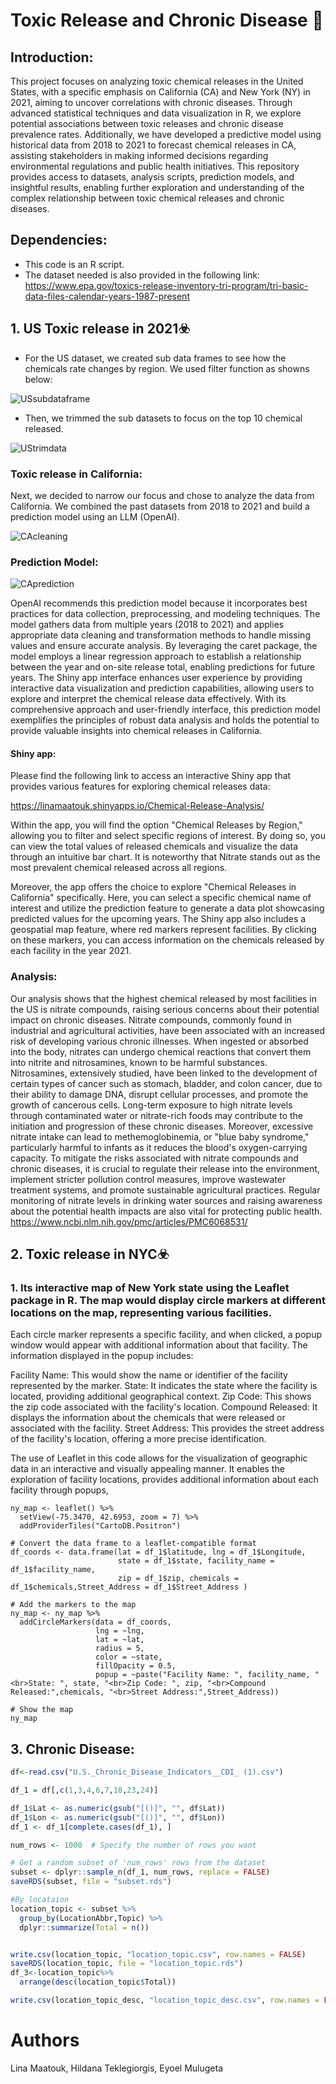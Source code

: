 # Toxic Release and Chronic Disease 🔬

## Introduction: 

This project focuses on analyzing toxic chemical releases in the United States, with a specific emphasis on California (CA) and New York (NY) in 2021, aiming to uncover correlations with chronic diseases. Through advanced statistical techniques and data visualization in R, we explore potential associations between toxic releases and chronic disease prevalence rates. Additionally, we have developed a predictive model using historical data from 2018 to 2021 to forecast chemical releases in CA, assisting stakeholders in making informed decisions regarding environmental regulations and public health initiatives. This repository provides access to datasets, analysis scripts, prediction models, and insightful results, enabling further exploration and understanding of the complex relationship between toxic chemical releases and chronic diseases.


## Dependencies: 
* This code is an R script.
* The dataset needed is also provided in the following link: https://www.epa.gov/toxics-release-inventory-tri-program/tri-basic-data-files-calendar-years-1987-present

## 1. US Toxic release in 2021:biohazard:

- For the US dataset, we created sub data frames to see how the chemicals rate changes by region. We used filter function as showns below:

![USsubdataframe](https://github.com/Lina-Maatouk/Data-332-Final-Project/assets/118494394/837b69f1-47a5-45ee-a27d-550dc96a12dc)

- Then, we trimmed the sub datasets to focus on the top 10 chemical released.

![UStrimdata](https://github.com/Lina-Maatouk/Data-332-Final-Project/assets/118494394/12526667-2d31-494c-b325-37ab5c1e548d)


### Toxic release in California: 

Next, we decided to narrow our focus and chose to analyze the data from California. We combined the past datasets from 2018 to 2021 and build a prediction model using an LLM (OpenAI). 

![CAcleaning](https://github.com/Lina-Maatouk/Data-332-Final-Project/assets/118494394/2bea709b-65cd-4927-81b2-0dcef3781b4e)

### Prediction Model:

![CAprediction](https://github.com/Lina-Maatouk/Data-332-Final-Project/assets/118494394/83190e62-2875-4e44-935e-5c071d992a73)

OpenAI recommends this prediction model because it incorporates best practices for data collection, preprocessing, and modeling techniques. The model gathers data from multiple years (2018 to 2021) and applies appropriate data cleaning and transformation methods to handle missing values and ensure accurate analysis. By leveraging the caret package, the model employs a linear regression approach to establish a relationship between the year and on-site release total, enabling predictions for future years. The Shiny app interface enhances user experience by providing interactive data visualization and prediction capabilities, allowing users to explore and interpret the chemical release data effectively. With its comprehensive approach and user-friendly interface, this prediction model exemplifies the principles of robust data analysis and holds the potential to provide valuable insights into chemical releases in California.


#### Shiny app:

Please find the following link to access an interactive Shiny app that provides various features for exploring chemical releases data:

https://linamaatouk.shinyapps.io/Chemical-Release-Analysis/

Within the app, you will find the option "Chemical Releases by Region," allowing you to filter and select specific regions of interest. By doing so, you can view the total values of released chemicals and visualize the data through an intuitive bar chart. It is noteworthy that Nitrate stands out as the most prevalent chemical released across all regions.

Moreover, the app offers the choice to explore "Chemical Releases in California" specifically. Here, you can select a specific chemical name of interest and utilize the prediction feature to generate a data plot showcasing predicted values for the upcoming years.
The Shiny app also includes a geospatial map feature, where red markers represent facilities. By clicking on these markers, you can access information on the chemicals released by each facility in the year 2021.

### Analysis: 

Our analysis shows that the highest chemical released by most facilities in the US is nitrate compounds, raising serious concerns about their potential impact on chronic diseases. Nitrate compounds, commonly found in industrial and agricultural activities, have been associated with an increased risk of developing various chronic illnesses. When ingested or absorbed into the body, nitrates can undergo chemical reactions that convert them into nitrite and nitrosamines, known to be harmful substances. Nitrosamines, extensively studied, have been linked to the development of certain types of cancer such as stomach, bladder, and colon cancer, due to their ability to damage DNA, disrupt cellular processes, and promote the growth of cancerous cells. Long-term exposure to high nitrate levels through contaminated water or nitrate-rich foods may contribute to the initiation and progression of these chronic diseases. Moreover, excessive nitrate intake can lead to methemoglobinemia, or "blue baby syndrome," particularly harmful to infants as it reduces the blood's oxygen-carrying capacity. To mitigate the risks associated with nitrate compounds and chronic diseases, it is crucial to regulate their release into the environment, implement stricter pollution control measures, improve wastewater treatment systems, and promote sustainable agricultural practices. Regular monitoring of nitrate levels in drinking water sources and raising awareness about the potential health impacts are also vital for protecting public health.
https://www.ncbi.nlm.nih.gov/pmc/articles/PMC6068531/


## 2. Toxic release in NYC:biohazard:

### 1.	Its interactive map of New York state using the Leaflet package in R. The map would display circle markers at different locations on the map, representing various facilities.

Each circle marker represents a specific facility, and when clicked, a popup window would appear with additional information about that facility. The information displayed in the popup includes:

Facility Name: This would show the name or identifier of the facility represented by the marker.
State: It indicates the state where the facility is located, providing additional geographical context.
Zip Code: This shows the zip code associated with the facility's location.
Compound Released: It displays the information about the chemicals that were released or associated with the facility.
Street Address: This provides the street address of the facility's location, offering a more precise identification.

The use of Leaflet in this code allows for the visualization of geographic data in an interactive and visually appealing manner. It enables the exploration of facility locations, provides additional information about each facility through popups,

    ny_map <- leaflet() %>%
      setView(-75.3470, 42.6953, zoom = 7) %>%
      addProviderTiles("CartoDB.Positron")

    # Convert the data frame to a leaflet-compatible format
    df_coords <- data.frame(lat = df_1$latitude, lng = df_1$Longitude, 
                            state = df_1$state, facility_name = df_1$facility_name,
                            zip = df_1$zip, chemicals = df_1$chemicals,Street_Address = df_1$Street_Address )

    # Add the markers to the map
    ny_map <- ny_map %>%
      addCircleMarkers(data = df_coords, 
                       lng = ~lng, 
                       lat = ~lat, 
                       radius = 5, 
                       color = ~state,
                       fillOpacity = 0.5,
                       popup = ~paste("Facility Name: ", facility_name, "<br>State: ", state, "<br>Zip Code: ", zip, "<br>Compound Released:",chemicals, "<br>Street Address:",Street_Address))

    # Show the map
    ny_map

## 3. Chronic Disease:

```R
df<-read.csv("U.S._Chronic_Disease_Indicators__CDI_ (1).csv")

df_1 = df[,c(1,3,4,6,7,18,23,24)]

df_1$Lat <- as.numeric(gsub("[()]", "", df$Lat))
df_1$Lon <- as.numeric(gsub("[()]", "", df$Lon))
df_1 <- df_1[complete.cases(df_1), ]

num_rows <- 1000  # Specify the number of rows you want

# Get a random subset of 'num_rows' rows from the dataset
subset <- dplyr::sample_n(df_1, num_rows, replace = FALSE)
saveRDS(subset, file = "subset.rds")

#By locataion
location_topic <- subset %>% 
  group_by(LocationAbbr,Topic) %>% 
  dplyr::summarize(Total = n())


write.csv(location_topic, "location_topic.csv", row.names = FALSE)
saveRDS(location_topic, file = "location_topic.rds")
df_3<-location_topic%>%
  arrange(desc(location_topic$Total))

write.csv(location_topic_desc, "location_topic_desc.csv", row.names = FALSE)
```





# Authors

Lina Maatouk, Hildana Teklegiorgis, Eyoel Mulugeta
